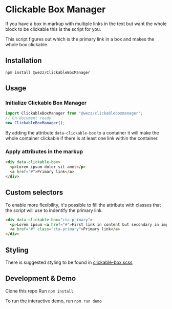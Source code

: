 # Clickable Box Manager
If you have a box in markup with multiple links in the text but want the whole block to be clickable this is the script for you. 

This script figures out which is the primary link in a box and makes the whole box clickable.

## Installation
```
npm install @wezz/ClickableBoxManager
```

## Usage
### Initialize Clickable Box Manager
```js
import ClickableBoxManager from "@wezz/clickableboxmanager";
// On document ready
new ClickableBoxManager();
```

By adding the attribute ```data-clickable-box``` to a container it will make the whole container clickable if there is at least one link within the container.
### Apply attributes in the markup
```html
<div data-clickable-box>
  <p>Lorem ipsum dolor sit amet</p>
  <a href="#">Primary link</a>
</div>
``` 

## Custom selectors
To enable more flexibility, it's possible to fill the attribute with classes that the script will use to indentify the primary link. 

```html
<div data-clickable-box="cta-primary">
  <p>Lorem ipsum <a href="#">First link in content but secondary in importance</a> dolor sit amet</p>
  <a href="#" class="cta-primary">Primary link</a>
</div>
```

## Styling
There is suggested styling to be found in [clickable-box.scss](https://github.com/wezz/ClickableBoxManager/blob/main/src/clickable-box.scss)

## Development & Demo
Clone this repo
Run
``` npm install ```

To run the interactive demo, run 
``` npm run demo ```
